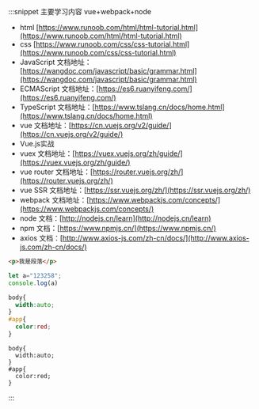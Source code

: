 :::snippet 主要学习内容 vue+webpack+node

- html [https://www.runoob.com/html/html-tutorial.html](https://www.runoob.com/html/html-tutorial.html)
- css [https://www.runoob.com/css/css-tutorial.html](https://www.runoob.com/css/css-tutorial.html)
- JavaScript 文档地址：[https://wangdoc.com/javascript/basic/grammar.html](https://wangdoc.com/javascript/basic/grammar.html)
- ECMAScript 文档地址：[https://es6.ruanyifeng.com/](https://es6.ruanyifeng.com/)
- TypeScript 文档地址：[https://www.tslang.cn/docs/home.html](https://www.tslang.cn/docs/home.html)
- vue 文档地址：[https://cn.vuejs.org/v2/guide/](https://cn.vuejs.org/v2/guide/)
- Vue.js实战
- vuex 文档地址：[https://vuex.vuejs.org/zh/guide/](https://vuex.vuejs.org/zh/guide/)
- vue router 文档地址：[https://router.vuejs.org/zh/](https://router.vuejs.org/zh/)
- vue SSR 文档地址：[https://ssr.vuejs.org/zh/](https://ssr.vuejs.org/zh/)
- webpack 文档地址：[https://www.webpackjs.com/concepts/](https://www.webpackjs.com/concepts/)
- node 文档：[http://nodejs.cn/learn](http://nodejs.cn/learn)
- npm 文档：[https://www.npmjs.cn/](https://www.npmjs.cn/)
- axios 文档：[http://www.axios-js.com/zh-cn/docs/](http://www.axios-js.com/zh-cn/docs/)

```html
<p>我是段落</p>
```

```javascript
let a="123258";
console.log(a)
```

```css
body{
  width:auto;
}
#app{
  color:red;
}
```

```cssshow
body{
  width:auto;
}
#app{
  color:red;
}
```

:::
